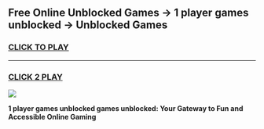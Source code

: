 
## Free Online Unblocked Games → 1 player games unblocked → Unblocked Games
<h3>
<a href="https://premium.freeplayer.one?title=1_player_games_unblocked&ref=21F">CLICK TO PLAY</a></h3>
<hr>

<h3>
<a href="https://premium.freeplayer.one?title=1_player_games_unblocked&ref=21F">CLICK 2 PLAY</a>
  
</h3>

<a href="https://premium.freeplayer.one?title=1_player_games_unblocked&ref=21F/"><img src="https://clearcache.store/games.png"></a>


**1 player games unblocked games unblocked: Your Gateway to Fun and Accessible Online Gaming**
